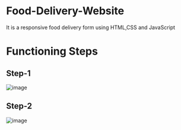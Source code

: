 # Food-Delivery-Website
It is a responsive food delivery form using HTML,CSS and JavaScript
# Functioning Steps
## Step-1
![image](https://github.com/Satvik77/Food-Delivery-Website/assets/83899207/893a7977-2119-4761-a459-594bfa0537db)
## Step-2
![image](https://github.com/Satvik77/Food-Delivery-Website/assets/83899207/81587702-d51d-4e53-8936-bf24800fdbbe)

